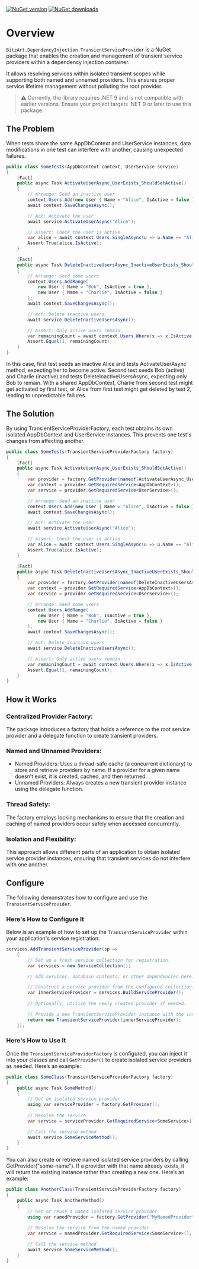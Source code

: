 ﻿[![NuGet version](https://img.shields.io/nuget/v/BitzArt.DependencyInjection.TransientServiceProvider.svg)](https://www.nuget.org/packages/BitzArt.DependencyInjection.TransientServiceProvider/)
[![NuGet downloads](https://img.shields.io/nuget/dt/BitzArt.DependencyInjection.TransientServiceProvider.svg)](https://www.nuget.org/packages/BitzArt.DependencyInjection.TransientServiceProvider/)

# Overview

`BitzArt.DependencyInjection.TransientServiceProvider` is a NuGet package that enables the creation and management of transient service providers within a dependency injection container.

It allows resolving services within isolated transient scopes while supporting both named and unnamed providers. This ensures proper service lifetime management without polluting the root provider.

> ⚠️
> Currently, the library requires .NET 9 and is not compatible with earlier versions. Ensure your project targets .NET 9 or later to use this package.


## The Problem

When tests share the same AppDbContext and UserService instances, data modifications in one test can interfere with another, causing unexpected failures.

```csharp
public class SomeTests(AppDbContext context, UserService service)
{
    [Fact]
    public async Task ActivateUserAsync_UserExists_ShouldSetActive()
    {
        // Arrange: Seed an inactive user
        context.Users.Add(new User { Name = "Alice", IsActive = false });
        await context.SaveChangesAsync();

        // Act: Activate the user
        await service.ActivateUserAsync("Alice");

        // Assert: Check the user is active
        var alice = await context.Users.SingleAsync(u => u.Name == "Alice");
        Assert.True(alice.IsActive);
    }

    [Fact]
    public async Task DeleteInactiveUsersAsync_InactiveUserExists_ShouldRemainOnlyActive()
    {
        // Arrange: Seed some users
        context.Users.AddRange(
            new User { Name = "Bob", IsActive = true },
            new User { Name = "Charlie", IsActive = false }
        );
        await context.SaveChangesAsync();

        // Act: Delete inactive users
        await service.DeleteInactiveUsersAsync();

        // Assert: Only active users remain
        var remainingCount = await context.Users.Where(x => x.IsActive).CountAsync();
        Assert.Equal(1, remainingCount);
    }
}
```
In this case, first test seeds an inactive Alice and tests ActivateUserAsync method, expecting her to become active. Second test seeds Bob (active) and Charlie (inactive) and tests DeleteInactiveUsersAsync, expecting only Bob to remain.
With a shared AppDbContext, Charlie from second test might get activated by first test, or Alice from first test might get deleted by test 2, leading to unpredictable failures.


## The Solution

By using TransientServiceProviderFactory, each test obtains its own isolated AppDbContext and UserService instances. This prevents one test's changes from affecting another.

```csharp
public class SomeTests(TransientServiceProviderFactory factory)
{
    [Fact]
    public async Task ActivateUserAsync_UserExists_ShouldSetActive()
    {
        var provider = factory.GetProvider(nameof(ActivateUserAsync_UserExists_ShouldSetActive));
        var context = provider.GetRequiredService<AppDbContext>();
        var service = provider.GetRequiredService<UserService>();

        // Arrange: Seed an inactive user
        context.Users.Add(new User { Name = "Alice", IsActive = false });
        await context.SaveChangesAsync();

        // Act: Activate the user
        await service.ActivateUserAsync("Alice");

        // Assert: Check the user is active
        var alice = await context.Users.SingleAsync(u => u.Name == "Alice");
        Assert.True(alice.IsActive);
    }

    [Fact]
    public async Task DeleteInactiveUsersAsync_InactiveUserExists_ShouldRemainOnlyActive()
    {
        var provider = factory.GetProvider(nameof(DeleteInactiveUsersAsync_InactiveUserExists_ShouldRemainOnlyActive));
        var context = provider.GetRequiredService<AppDbContext>();
        var service = provider.GetRequiredService<UserService>();

        // Arrange: Seed some users
        context.Users.AddRange(
            new User { Name = "Bob", IsActive = true },
            new User { Name = "Charlie", IsActive = false }
        );
        await context.SaveChangesAsync();

        // Act: Delete inactive users
        await service.DeleteInactiveUsersAsync();

        // Assert: Only active users remain
        var remainingCount = await context.Users.Where(x => x.IsActive).CountAsync();
        Assert.Equal(1, remainingCount);
    }
}
```


## How it Works

### Centralized Provider Factory:

The package introduces a factory that holds a reference to the root service provider and a delegate function to create transient providers.

### Named and Unnamed Providers:

- Named Providers: Uses a thread-safe cache (a concurrent dictionary) to store and retrieve providers by name. If a provider for a given name doesn’t exist, it is created, cached, and then returned.
- Unnamed Providers: Always creates a new transient provider instance using the delegate function.

### Thread Safety:

The factory employs locking mechanisms to ensure that the creation and caching of named providers occur safely when accessed concurrently.

### Isolation and Flexibility:

This approach allows different parts of an application to obtain isolated service provider instances, ensuring that transient services do not interfere with one another.


## Configure

The following demonstrates how to configure and use the `TransientServiceProvider`.

### Here's How to Configure It

Below is an example of how to set up the `TransientServiceProvider` within your application's service registration:

```csharp
services.AddTransientServiceProvider(sp =>
    {
        // Set up a fresh service collection for registration.
        var services = new ServiceCollection();

        // Add services, database contexts, or other dependencies here.

        // Construct a service provider from the configured collection.
        var innerServiceProvider = services.BuildServiceProvider();
        
        // Optionally, utilize the newly created provider if needed.

        // Provide a new TransientServiceProvider instance with the inner provider.
        return new TransientServiceProvider(innerServiceProvider);
    });
```

### Here's How to Use It

Once the `TransientServiceProviderFactory` is configured, you can inject it into your classes and call `GetProvider()` to create isolated service providers as needed. Here’s an example:

```csharp
public class SomeClass(TransientServiceProviderFactory factory)
{
    public async Task SomeMethod()
    {
        // Get an isolated service provider
        using var serviceProvider = factory.GetProvider();
        
        // Resolve the service
        var service = serviceProvider.GetRequiredService<SomeService>();

        // Call the service method
        await service.SomeServiceMethod();
    }
}
```

You can also create or retrieve named isolated service providers by calling GetProvider("some-name"). If a provider with that name already exists, it will return the existing instance rather than creating a new one. Here’s an example:

```csharp
public class AnotherClass(TransientServiceProviderFactory factory)
{
    public async Task AnotherMethod()
    {
        // Get or reuse a named isolated service provider
        using var namedProvider = factory.GetProvider("MyNamedProvider");
        
        // Resolve the service from the named provider
        var service = namedProvider.GetRequiredService<SomeService>();

        // Call the service method
        await service.SomeServiceMethod();
    }
}
```